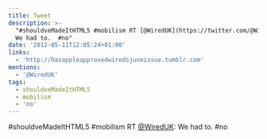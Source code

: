 ```yaml
---
title: Tweet
description: >-
  "#shouldveMadeItHTML5 #mobilism RT [@WiredUK](https://twitter.com/@WiredUK):
  We had to.  #no"
date: '2012-05-11T12:05:24+01:00'
links:
  - 'http://hasappleapprovedwiredsjuneissue.tumblr.com'
mentions:
  - '@WiredUK'
tags:
  - shouldveMadeItHTML5
  - mobilism
  - 'no'
---
```

#shouldveMadeItHTML5 #mobilism RT [@WiredUK](https://twitter.com/@WiredUK): We had to.  #no
